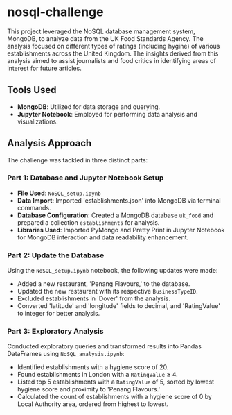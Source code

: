 # nosql-challenge

This project leveraged the NoSQL database management system, MongoDB, to analyze data from the UK Food Standards Agency. The analysis focused on different types of ratings (including hygine) of various establishments across the United Kingdom. The insights derived from this analysis aimed to assist journalists and food critics in identifying areas of interest for future articles. 

## Tools Used
- **MongoDB**: Utilized for data storage and querying.
- **Jupyter Notebook**: Employed for performing data analysis and visualizations.

## Analysis Approach
The challenge was tackled in three distinct parts:

### Part 1: Database and Jupyter Notebook Setup
- **File Used**: `NoSQL_setup.ipynb`
- **Data Import**: Imported 'establishments.json' into MongoDB via terminal commands.
- **Database Configuration**: Created a MongoDB database `uk_food` and prepared a collection `establishments` for analysis.
- **Libraries Used**: Imported PyMongo and Pretty Print in Jupyter Notebook for MongoDB interaction and data readability enhancement.

### Part 2: Update the Database
Using the `NoSQL_setup.ipynb` notebook, the following updates were made:
- Added a new restaurant, 'Penang Flavours,' to the database.
- Updated the new restaurant with its respective `BusinessTypeID`.
- Excluded establishments in 'Dover' from the analysis.
- Converted 'latitude' and 'longitude' fields to decimal, and 'RatingValue' to integer for better analysis.

### Part 3: Exploratory Analysis
Conducted exploratory queries and transformed results into Pandas DataFrames using `NoSQL_analysis.ipynb`:
- Identified establishments with a hygiene score of 20.
- Found establishments in London with a `RatingValue` ≥ 4.
- Listed top 5 establishments with a `RatingValue` of 5, sorted by lowest hygiene score and proximity to 'Penang Flavours.'
- Calculated the count of establishments with a hygiene score of 0 by Local Authority area, ordered from highest to lowest.
